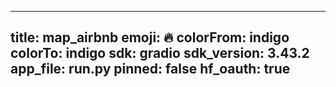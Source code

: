 
---
title: map_airbnb 
emoji: 🔥
colorFrom: indigo
colorTo: indigo
sdk: gradio
sdk_version: 3.43.2
app_file: run.py
pinned: false
hf_oauth: true
---
